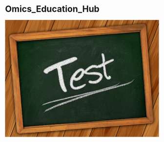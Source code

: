 # Omics_Education_Hub
   <img
      class="user-photo"
      src="testing.jpg"
      alt="Photo of creator"
    />
